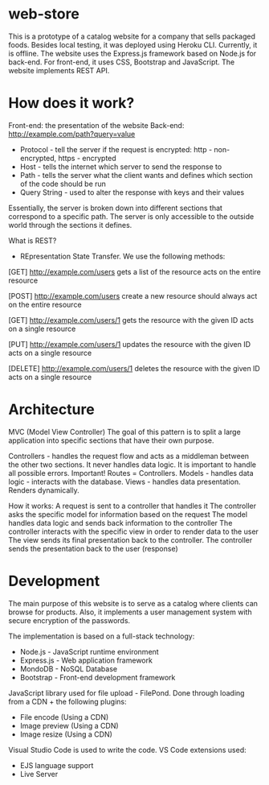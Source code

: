 # web-store

This is a prototype of a catalog website for a company that sells packaged foods. Besides local testing, it was deployed using Heroku CLI. Currently, it is offline. The website uses the Express.js framework based on Node.js for back-end. For front-end, it uses CSS, Bootstrap and JavaScript. The website implements REST API.

# How does it work?

Front-end: the presentation of the website
Back-end: http://example.com/path?query=value

- Protocol - tell the server if the request is encrypted: http - non-encrypted, https - encrypted
- Host - tells the internet which server to send the response to
- Path - tells the server what the client wants and defines which section of the code should be run
- Query String - used to alter the response with keys and their values

Essentially, the server is broken down into different sections that correspond to a specific path. The server is only accessible to the outside world through the sections it defines.

What is REST?
- REpresentation State Transfer. We use the following methods:

[GET]
http://example.com/users
gets a list of the resource
acts on the entire resource

[POST]
http://example.com/users
create a new resource
should always act on the entire resource

[GET]
http://example.com/users/1
gets the resource with the given ID
acts on a single resource

[PUT]
http://example.com/users/1
updates the resource with the given ID
acts on a single resource

[DELETE]
http://example.com/users/1
deletes the resource with the given ID
acts on a single resource

# Architecture

MVC (Model View Controller)
The goal of this pattern is to split a large application into specific sections that have their own purpose. 

Controllers - handles the request flow and acts as a middleman between the other two sections. It never handles data logic. It is important to handle all possible errors. Important! Routes = Controllers.
Models - handles data logic - interacts with the database.
Views - handles data presentation. Renders dynamically.

How it works:
A request is sent to a controller that handles it
The controller asks the specific model for information based on the request
The model handles data logic and sends back information to the controller
The controller interacts with the specific view in order to render data to the user
The view sends its final presentation back to the controller.
The controller sends the presentation back to the user (response)

# Development

The main purpose of this website is to serve as a catalog where clients can browse for products. Also, it implements a user management system with secure encryption of the passwords.

The implementation is based on a full-stack technology: 
- Node.js - JavaScript runtime environment
- Express.js - Web application framework
- MondoDB - NoSQL Database
- Bootstrap - Front-end development framework

JavaScript library used for file upload - FilePond.
Done through loading from a CDN + the following plugins:
- File encode (Using a CDN)
- Image preview (Using a CDN)
- Image resize (Using a CDN)

Visual Studio Code is used to write the code.
VS Code extensions used:
- EJS language support
- Live Server
